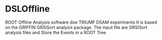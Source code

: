 # DSLOffline
ROOT Offline Analysis software doe TRIUMF DSAM experiments
It is based on the GRIFFIN GRSISort analysis package.
The input file are GRSISort analysis files and Store the Events in a ROOT Tree
